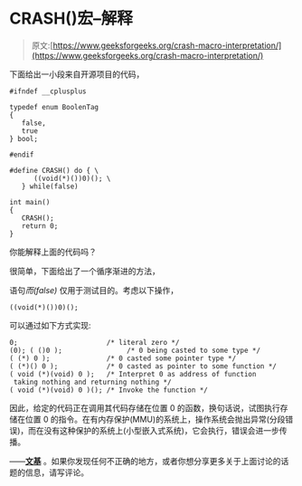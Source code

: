 # CRASH()宏–解释

> 原文:[https://www.geeksforgeeks.org/crash-macro-interpretation/](https://www.geeksforgeeks.org/crash-macro-interpretation/)

下面给出一小段来自开源项目的代码，

```
#ifndef __cplusplus

typedef enum BoolenTag
{
   false,
   true
} bool;

#endif

#define CRASH() do { \
      ((void(*)())0)(); \
   } while(false)

int main()
{
   CRASH();
   return 0;
}
```

你能解释上面的代码吗？

很简单，下面给出了一个循序渐进的方法，

语句*而(false)* 仅用于测试目的。考虑以下操作，

```
((void(*)())0)();
```

可以通过如下方式实现:

```
0;                      /* literal zero */
(0); ( ()0 );                /* 0 being casted to some type */
( (*) 0 );              /* 0 casted some pointer type */
( (*)() 0 );            /* 0 casted as pointer to some function */
( void (*)(void) 0 );   /* Interpret 0 as address of function 
 taking nothing and returning nothing */
( void (*)(void) 0 )(); /* Invoke the function */
```

因此，给定的代码正在调用其代码存储在位置 0 的函数，换句话说，试图执行存储在位置 0 的指令。在有内存保护(MMU)的系统上，操作系统会抛出异常(分段错误)，而在没有这种保护的系统上(小型嵌入式系统)，它会执行，错误会进一步传播。

——[**文基**](http://www.linkedin.com/in/ramanawithu) 。如果你发现任何不正确的地方，或者你想分享更多关于上面讨论的话题的信息，请写评论。